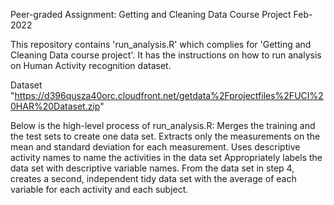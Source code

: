 Peer-graded Assignment: Getting and Cleaning Data Course Project Feb-2022

This repository contains 'run_analysis.R' which complies for 'Getting and Cleaning Data course project'. It has the instructions on how to run analysis on Human Activity recognition dataset.

Dataset
"https://d396qusza40orc.cloudfront.net/getdata%2Fprojectfiles%2FUCI%20HAR%20Dataset.zip"


Below is the high-level process of run_analysis.R: 
	Merges the training and the test sets to create one data set.
	Extracts only the measurements on the mean and standard deviation for each measurement. 
	Uses descriptive activity names to name the activities in the data set
	Appropriately labels the data set with descriptive variable names. 
	From the data set in step 4, creates a second, independent tidy data set with the average of each variable for each activity and each subject.